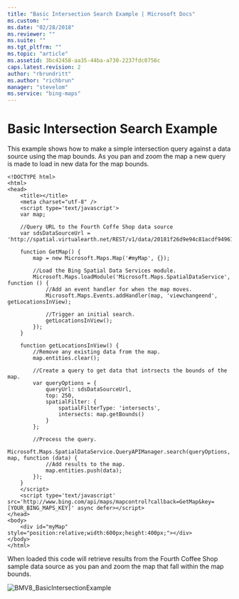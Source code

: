 ```yaml
---
title: "Basic Intersection Search Example | Microsoft Docs"
ms.custom: ""
ms.date: "02/28/2018"
ms.reviewer: ""
ms.suite: ""
ms.tgt_pltfrm: ""
ms.topic: "article"
ms.assetid: 3bc42458-aa35-44ba-a730-2237fdc0756c
caps.latest.revision: 2
author: "rbrundritt"
ms.author: "richbrun"
manager: "stevelom"
ms.service: "bing-maps"
---
```

# Basic Intersection Search Example
This example shows how to make a simple intersection query against a data source using the map bounds. As you pan and zoom the map a new query is made to load in new data for the map bounds.

```
<!DOCTYPE html>
<html>
<head>
    <title></title>
    <meta charset="utf-8" />
	<script type='text/javascript'>
    var map;

    //Query URL to the Fourth Coffe Shop data source
    var sdsDataSourceUrl = 'http://spatial.virtualearth.net/REST/v1/data/20181f26d9e94c81acdf9496133d4f23/FourthCoffeeSample/FourthCoffeeShops';

    function GetMap() {
        map = new Microsoft.Maps.Map('#myMap', {});

        //Load the Bing Spatial Data Services module.
        Microsoft.Maps.loadModule('Microsoft.Maps.SpatialDataService', function () {
            //Add an event handler for when the map moves.
            Microsoft.Maps.Events.addHandler(map, 'viewchangeend', getLocationsInView);

            //Trigger an initial search.
            getLocationsInView();
        });
    }

    function getLocationsInView() {
        //Remove any existing data from the map.
        map.entities.clear();

        //Create a query to get data that intrsects the bounds of the map.
        var queryOptions = {
            queryUrl: sdsDataSourceUrl,
            top: 250,
            spatialFilter: {
                spatialFilterType: 'intersects',
                intersects: map.getBounds()
            }
        };

        //Process the query.
        Microsoft.Maps.SpatialDataService.QueryAPIManager.search(queryOptions, map, function (data) {
            //Add results to the map.
            map.entities.push(data);
        });
    }
    </script>
    <script type='text/javascript' src='http://www.bing.com/api/maps/mapcontrol?callback=GetMap&key=[YOUR_BING_MAPS_KEY]' async defer></script>
</head>
<body>
    <div id="myMap" style="position:relative;width:600px;height:400px;"></div>
</body>
</html>
```

When loaded this code will retrieve results from the Fourth Coffee Shop sample data source as you pan and zoom the map that fall within the map bounds. 

![BMV8_BasicIntersectionExample](..//media/bmv8-basicintersectionexample.png)